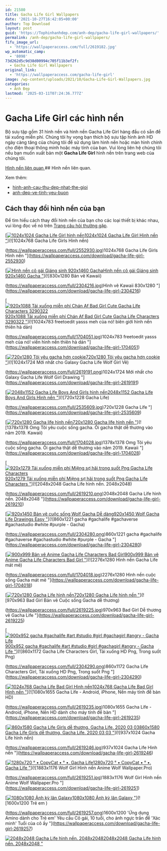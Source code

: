 ```yaml
---
id: 21580
title: Gacha Life Girl Wallpapers
date: '2021-10-27T16:42:05+00:00'
author: Top Download
layout: post
guid: 'https://Tophinhanhdep.com/anh-dep/gacha-life-girl-wallpapers/'
permalink: /anh-dep/gacha-life-girl-wallpapers/
fifu_image_url:
  - 'https://wallpaperaccess.com/full/2619182.jpg'
wp_automatic_camp:
  - '8098'
73d262d5c9d38d00994c705f11b3ef2f:
  - Gacha Life Girl Wallpapers
original_link:
  - 'https://wallpaperaccess.com/gacha-life-girl'
image: /wp-content/uploads/2021/10/Gacha-Life-Girl-Wallpapers.jpg
categories:
  - Ảnh Đẹp
lastmod: '2025-03-11T07:24:36.777Z'
---
```

# Gacha Life Girl các hình nền

Bộ sưu tập gồm 31 hình nền và hình nền Gacha Life Girl hàng đầu có sẵn để tải xuống miễn phí. Chúng tôi hy vọng bạn thích bộ sưu tập hình ảnh HD ngày càng tăng của chúng tôi để sử dụng làm hình nền hoặc màn hình chính cho điện thoại thông minh hoặc máy tính của bạn. Vui lòng liên hệ chúng tôi nếu bạn muốn xuất bản một **Gacha Life Girl** hình nền trên trang web của chúng tôi.

[Hình nền liên quan ](#related) ## Hình nền liên quan.

   
 Xem thêm:

   
- [hinh-anh-cau-thu-dep-nhat-the-gioi](https://tophinhanhdep.com/anh-dep/hinh-anh-cau-thu-dep-nhat-the-gioi/)
- [anh-dep-ve-tinh-yeu-buon](https://tophinhanhdep.com/hinh-anh-buon/anh-dep-ve-tinh-yeu-buon/)

## Cách thay đổi hình nền của bạn

Để tìm hiểu cách thay đổi hình nền của bạn cho các loại thiết bị khác nhau, vui lòng đọc về nó trên [Trang câu hỏi thường gặp](https://tophinhanhdep.com/faq/).

  
[[![1024x1024 Gacha Life Girl hình nền](https://wallpaperaccess.com/full/2619182.jpg)1024x1024 Gacha Life Girl Hình nền "](https://wallpaperaccess.com/download/gacha-life-girl-2619182)](![1024x768 Gacha Life Girls Hình nền)

(https://wallpaperaccess.com/full/2552930.jpg)1024x768 Gacha Life Girls Hình nền "](https://wallpaperaccess.com/download/gacha-life-girl-2552930)

[[![Hình nền cô gái Giáng sinh 920x1460 Gacha](https://wallpaperaccess.com/full/2552949.png)Hình nền cô gái Giáng sinh 920x1460 Gacha "](https://wallpaperaccess.com/download/gacha-life-girl-2552949)](![830x1280 Bản vẽ Kawaii)

(https://wallpaperaccess.com/full/2304216.jpg)Hình vẽ Kawaii 830x1280 "](https://wallpaperaccess.com/download/gacha-life-girl-2304216)

[[![920x1088 Tải xuống miễn phí Chán Af Bad Girl Cute Gacha Life Characters 3290322](https://wallpaperaccess.com/full/2619187.png)920x1088 Tải xuống miễn phí Chán Af Bad Girl Cute Gacha Life Characters 3290322 "](https://wallpaperaccess.com/download/gacha-life-girl-2619187)](![1024x783 freetoedit yasss meh của nó!  biên giới hình nền thiên hà dán)

(https://wallpaperaccess.com/full/1704051.jpg)1024x783 freetoedit yasss meh của nó! viền hình nền thiên hà dán "](https://wallpaperaccess.com/download/gacha-life-girl-1704051)

[[![720x1280 Tôi yêu gacha hơn cookie](https://wallpaperaccess.com/full/1704016.jpg)720x1280 Tôi yêu gacha hơn cookie "](https://wallpaperaccess.com/download/gacha-life-girl-1704016)](![1024x1724 Mới nhất cho Galaxy Gacha Life Wolf Girl Vẽ)

(https://wallpaperaccess.com/full/2619191.png)1024x1724 Mới nhất cho Galaxy Gacha Life Wolf Girl Drawing "](https://wallpaperaccess.com/download/gacha-life-girl-2619191)

[[![2048x1152 Gacha Life Boys And Girls hình nền](https://wallpaperaccess.com/full/2304212.jpg)2048x1152 Gacha Life Boys And Girls Hình nền "](https://wallpaperaccess.com/download/gacha-life-girl-2304212)](![720x1228 Gacha Life)

(https://wallpaperaccess.com/full/2535609.jpg)720x1228 Gacha Life "](https://wallpaperaccess.com/download/gacha-life-girl-2535609)

[[![720x1280 Gacha life hình nền](https://wallpaperaccess.com/full/2619200.jpg)720x1280 Gacha life hình nền "](https://wallpaperaccess.com/download/gacha-life-girl-2619200)](![1378x1378 Omg Tôi yêu cuộc sống gacha.  Ôi gacha thật dễ thương vào năm 2019. Kawaii)

(https://wallpaperaccess.com/full/1704028.jpg)1378x1378 Omg Tôi yêu cuộc sống gacha. Ôi gacha thật dễ thương vào năm 2019. Kawaii "](https://wallpaperaccess.com/download/gacha-life-girl-1704028)

[[![920x1279 Tải xuống miễn phí Miệng sợ hãi trong suốt Png Gacha Life Characters](https://wallpaperaccess.com/full/2304264.png)920x1279 Tải xuống miễn phí Miệng sợ hãi trong suốt Png Gacha Life Characters "](https://wallpaperaccess.com/download/gacha-life-girl-2304264)](![2048x2048 Gacha Life hình nền.  2048x2048)

(https://wallpaperaccess.com/full/2619210.png)2048x2048 Gacha Life hình nền. 2048x2048 "](https://wallpaperaccess.com/download/gacha-life-girl-2619210)

[[![920x1450 Bản vẽ cuộc sống Wolf Gacha Dễ dàng](https://wallpaperaccess.com/full/2619218.jpg)920x1450 Wolf Gacha Life Drawings Easy "](https://wallpaperaccess.com/download/gacha-life-girl-2619218)](![860x1221 gacha #gachalife #gachaverse #gachastudio #white #purple - Gacha)

(https://wallpaperaccess.com/full/2304280.png)860x1221 gacha #gachalife #gachaverse #gachastudio #white #purple - Gacha "](https://wallpaperaccess.com/download/gacha-life-girl-2304280)

[[![900x999 Bản vẽ Anime Gacha Life Characters Bad Girl](https://wallpaperaccess.com/full/2553071.png)900x999 Bản vẽ Anime Gacha Life Characters Bad Girl "](https://wallpaperaccess.com/download/gacha-life-girl-2553071)](![2276x1280 Hình nền Gacha Life mát mẻ)

(https://wallpaperaccess.com/full/1704018.jpg)2276x1280 Hình nền cuộc sống Gacha mát mẻ "](https://wallpaperaccess.com/download/gacha-life-girl-1704018)

[[![720x1280 Gacha Life hình nền](https://wallpaperaccess.com/full/2619223.jpg)720x1280 Gacha Life hình nền "](https://wallpaperaccess.com/download/gacha-life-girl-2619223)](![970x963 Bad Girl Bản vẽ Cuộc sống Gacha dễ thương)

(https://wallpaperaccess.com/full/2619225.jpg)970x963 Bad Girl Dễ thương vẽ Gacha Life "](https://wallpaperaccess.com/download/gacha-life-girl-2619225)

[[![900x952 gacha #gachalife #art #studio #girl #gachagirl #angry - Gacha Life](https://wallpaperaccess.com/full/2619228.png)900x952 gacha #gachalife #art #studio #girl #gachagirl #angry - Gacha Life "](https://wallpaperaccess.com/download/gacha-life-girl-2619228)](![860x1172 Gacha Life Characters Girl, Tải xuống HD Png, Trong suốt Png)

(https://wallpaperaccess.com/full/2304290.png)860x1172 Gacha Life Characters Girl, Tải xuống HD Png, Trong suốt Png "](https://wallpaperaccess.com/download/gacha-life-girl-2304290)

[[![1024x768 Gacha Life Bad Girl Hình nền](https://wallpaperaccess.com/full/2619233.jpg)1024x768 Gacha Life Bad Girl Hình nền "](https://wallpaperaccess.com/download/gacha-life-girl-2619233)](![1080x1655 Gacha Life - Android, iPhone, Nền máy tính để bàn HD)

(https://wallpaperaccess.com/full/2619235.jpg)1080x1655 Gacha Life - Android, iPhone, Nền HD dành cho máy tính để bàn "](https://wallpaperaccess.com/download/gacha-life-girl-2619235)

[[![860x1580 Gacha Life Girls dễ thương.  Gacha Life.  2020 03 03](https://wallpaperaccess.com/full/2619245.png)860x1580 Gacha Life Girls dễ thương. Gacha Life. 2020 03 03 "](https://wallpaperaccess.com/download/gacha-life-girl-2619245)](![937x1024 Gacha Life hình nền)

(https://wallpaperaccess.com/full/2619246.jpg)937x1024 Gacha Life Hình nền "](https://wallpaperaccess.com/download/gacha-life-girl-2619246)

[[![1280x720 ° • CopyCat • ° •.  Gacha Life](https://wallpaperaccess.com/full/1704049.jpg)1280x720 ° • CopyCat • ° •. Gacha Life "](https://wallpaperaccess.com/download/gacha-life-girl-1704049)](![1883x1176 Wolf Girl Hình nền Anime Wolf Wallpaper.Pro)

(https://wallpaperaccess.com/full/2619251.jpg)1883x1176 Wolf Girl Hình nền Anime Wolf Wallpaper.Pro "](https://wallpaperaccess.com/download/gacha-life-girl-2619251)

[[![1080x1080 Ảnh kỳ lân Galaxy](https://wallpaperaccess.com/full/2619256.jpg)1080x1080 Ảnh kỳ lân Galaxy "](https://wallpaperaccess.com/download/gacha-life-girl-2619256)](![1600x1200 Trẻ em )

(https://wallpaperaccess.com/full/2619257.png)1600x1200 'Ứng dụng Amino dành cho Trẻ em' Yêu cầu Cô gái, 10 tuổi, cho ảnh ngực trần để 'Xác minh' Tuổi của cô ấy "](https://wallpaperaccess.com/download/gacha-life-girl-2619257)

[![2048x2048 Gacha Life hình nền.  2048x2048](https://wallpaperaccess.com/full/2619260.png)2048x2048 Gacha Life hình nền. 2048x2048 "](https://wallpaperaccess.com/download/gacha-life-girl-2619260)

